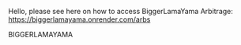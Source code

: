 Hello, please see here on how to access BiggerLamaYama Arbitrage: https://biggerlamayama.onrender.com/arbs

BIGGERLAMAYAMA
